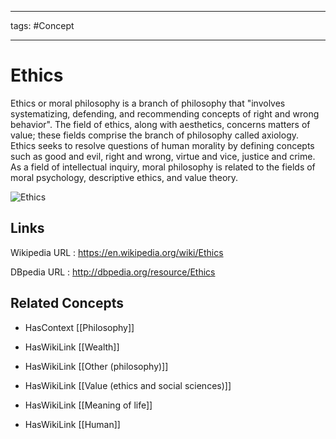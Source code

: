 




---

tags: #Concept

---
# Ethics


Ethics or moral philosophy is a branch of philosophy that "involves systematizing, defending, and recommending concepts of right and wrong behavior". The field of ethics, along with aesthetics, concerns matters of value; these fields comprise the branch of philosophy called axiology. Ethics seeks to resolve questions of human morality by defining concepts such as good and evil, right and wrong, virtue and vice, justice and crime. As a field of intellectual inquiry, moral philosophy is related to the fields of moral psychology, descriptive ethics, and value theory.

![Ethics](http://commons.wikimedia.org/wiki/Special:FilePath/Socrates_BM_GR1973.03-27.16.jpg?width=300)


## Links


Wikipedia URL : https://en.wikipedia.org/wiki/Ethics

DBpedia URL : http://dbpedia.org/resource/Ethics


## Related Concepts


- HasContext [[Philosophy]]

- HasWikiLink [[Wealth]]

- HasWikiLink [[Other (philosophy)]]

- HasWikiLink [[Value (ethics and social sciences)]]

- HasWikiLink [[Meaning of life]]

- HasWikiLink [[Human]]